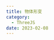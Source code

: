 ```yaml
---
title: 物体形变
category:
  - ThreeJS
date: 2023-02-08
---
```


<div ref="shape"></div>

<script setup>

import {ref,onMounted} from 'vue'
import * as THREE from "three";
// 导入轨道控制器
import { OrbitControls } from "three/examples/jsm/controls/OrbitControls";
import { DRACOLoader } from "three/examples/jsm/loaders/DRACOLoader";
import { GLTFLoader } from "three/examples/jsm/loaders/GLTFLoader";
import { RGBELoader } from "three/examples/jsm/loaders/RGBELoader";
// 导入动画库
import gsap from "gsap";


// 1、创建场景
const scene = new THREE.Scene();

// 2、创建相机
const camera = new THREE.PerspectiveCamera(
  75,
  2,
  0.1,
  1000
);

// 设置相机位置
camera.position.set(0, 0, 20);
scene.add(camera);

const loader = new RGBELoader();
loader.load("/assets/textures/hdr/038.hdr", function (texture) {
  texture.mapping = THREE.EquirectangularReflectionMapping;
  scene.background = texture;
  scene.environment = texture;
});

const gltfLoader = new GLTFLoader();
const dracoLoader = new DRACOLoader();
dracoLoader.setDecoderPath("./draco/gltf/");
dracoLoader.setDecoderConfig({ type: "js" });
dracoLoader.preload();
gltfLoader.setDRACOLoader(dracoLoader);
let mixer;
let stem, petal, stem1, petal1, stem2, petal2;
gltfLoader.load("./model/f4.glb", function (gltf1) {
  console.log(gltf1);
  stem = gltf1.scene.children[0];
  petal = gltf1.scene.children[1];
  gltf1.scene.rotation.x = Math.PI;

  gltf1.scene.traverse((item) => {
    if (item.material && item.material.name == "Water") {
      item.material = new THREE.MeshStandardMaterial({
        color: "skyblue",
        depthWrite: false,
        transparent: true,
        depthTest: false,
        opacity: 0.5,
      });
    }
    if (item.material && item.material.name == "Stem") {
      stem = item;
    }
    if (item.material && item.material.name == "Petal") {
      petal = item;
    }
  });

  gltfLoader.load("./model/f2.glb", function (gltf2) {
    gltf2.scene.traverse((item) => {
      if (item.material && item.material.name == "Stem") {
        stem1 = item;
        stem.geometry.morphAttributes.position = [
          stem1.geometry.attributes.position,
        ];
        stem.updateMorphTargets();
      }
      if (item.material && item.material.name == "Petal") {
        petal1 = item;
        petal.geometry.morphAttributes.position = [
          petal1.geometry.attributes.position,
        ];
        petal.updateMorphTargets();
        console.log(petal.morphTargetInfluences);
      }

      gltfLoader.load("./model/f1.glb", function (gltf2) {
        gltf2.scene.traverse((item) => {
          if (item.material && item.material.name == "Stem") {
            stem2 = item;
            stem.geometry.morphAttributes.position.push(
              stem2.geometry.attributes.position
            );
            stem.updateMorphTargets();
          }
          if (item.material && item.material.name == "Petal") {
            petal2 = item;
            petal.geometry.morphAttributes.position.push(
              petal2.geometry.attributes.position
            );
            petal.updateMorphTargets();
            console.log(petal.morphTargetInfluences);
          }
        });
      });
    });

    gsap.to(params, {
      value: 1,
      duration: 4,
      onUpdate: function () {
        stem.morphTargetInfluences[0] = params.value;
        petal.morphTargetInfluences[0] = params.value;
      },
      onComplete: function () {
        gsap.to(params, {
          value1: 1,
          duration: 4,
          onUpdate: function () {
            stem.morphTargetInfluences[1] = params.value1;
            petal.morphTargetInfluences[1] = params.value1;
          },
        });
      },
    });
  });
  scene.add(gltf1.scene);
});


</script>
